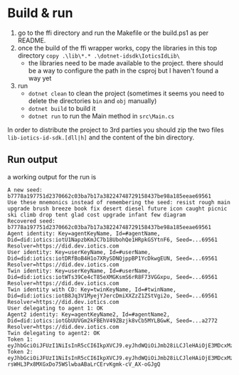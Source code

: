 # Build & run

1. go to the ffi directory and run the Makefile or the build.ps1 as per README.
2. once the build of the ffi wrapper works, copy the libraries in this top directory `copy .\lib\*.* .\dotnet-idsdk\IoticsIdLib\`
    - the libraries need to be made available to the project. there should be a way to configure the path in the csproj but I haven't found a way yet
3. run
    - `dotnet clean` to clean the project (sometimes it seems you need to delete the directories `bin` and `obj` manually)
    - `dotnet build` to build it
    - `dotnet run` to run the Main method in `src\Main.cs`

In order to distribute the project to 3rd parties you should zip the two files `lib-iotics-id-sdk.[dll|h]` and the content of the bin directory.


## Run output

a working output for the run is 

    A new seed: b7778a197751d2370662c03ba7b17a38224748729158437be98a185eeae69561
    Use these mnemonics instead of remembering the seed: resist rough main upgrade brush breeze book fix desert diesel future icon caught picnic ski climb drop tent glad cost upgrade infant few diagram
    Recovered seed: b7778a197751d2370662c03ba7b17a38224748729158437be98a185eeae69561
    Agent identity: Key=agentKeyName, Id=#agentName, Did=did:iotics:iotU1NapzbKmJC7b18UbohQe1HRpkGSYtnF6, Seed=...69561 Resolver=https://did.dev.iotics.com
    User identity: Key=userKeyName, Id=#userName, Did=did:iotics:iotDRfBoB4H1o7XRySDNQjppBP1YcDkwgEUN, Seed=...69561 Resolver=https://did.dev.iotics.com
    Twin identity: Key=userKeyName, Id=#userName, Did=did:iotics:iotWTs39Ce4cT85eXMGKsmS6rR8F73VGGxpu, Seed=...69561 Resolver=https://did.dev.iotics.com
    Twin identity with CD: Key=twinKeyName, Id=#twinName, Did=did:iotics:iotB8Jq3V1MyejYJercDmiXXZzZ1ZStVgi2o, Seed=...69561 Resolver=https://did.dev.iotics.com
    User delegating to agent 1: OK
    Agent2 identity: Key=agentKeyName2, Id=#agentName2, Did=did:iotics:iotGbUUVGm2kFBEhV49ZBzjk8vCb5MYLBGwK, Seed=...a2772 Resolver=https://did.dev.iotics.com
    Twin delegating to agent2: OK
    Token 1: eyJhbGciOiJFUzI1NiIsInR5cCI6IkpXVCJ9.eyJhdWQiOiJmb28iLCJleHAiOjE3MDcxMzIxNjcsImlhdCI6MTcwNzEzMjEyNywiaXNzIjoiZGlkOmlvdGljczppb3RVMU5hcHpiS21KQzdiMThVYm9oUWUxSFJwa0dTWXRuRjYjYWdlbnROYW1lIiwic3ViIjoiZGlkOmlvdGljczppb3REUmZCb0I0SDFvN1hSeVNETlFqcHBCUDFZY0Rrd2dFVU4ifQ.VxOhfy6a7cR8RzeEwMrPC9hqoyKLhRDxTMWAybN35SWhPDHzPDnjvORSFEpeovelD1XFRn9ikyLncygipZ9SVw
    Token 2: eyJhbGciOiJFUzI1NiIsInR5cCI6IkpXVCJ9.eyJhdWQiOiJmb28iLCJleHAiOjE3MDcxMzIxNjcsImlhdCI6MTcwNzEzMjEyNywiaXNzIjoiZGlkOmlvdGljczppb3RVMU5hcHpiS21KQzdiMThVYm9oUWUxSFJwa0dTWXRuRjYjYWdlbnROYW1lIiwic3ViIjoiZGlkOmlvdGljczppb3REUmZCb0I0SDFvN1hSeVNETlFqcHBCUDFZY0Rrd2dFVU4ifQ.0qNDZRJEvExnGEphi6RuZj3t_MnL7HXs0PgrR-rsWHL3Px8MXGxDo75WSlwbaABaLrCErvKgmk-cV_AX-oGJgQ
